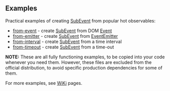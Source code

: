 Examples
--------

Practical examples of creating [SubEvent] from popular hot observables: 

* [from-event] - create [SubEvent] from DOM [Event]
* [from-emitter] - create [SubEvent] from [EventEmitter]
* [from-interval] - create [SubEvent] from a time interval
* [from-timeout] - create [SubEvent] from a time-out

**NOTE:** These are all fully functioning examples, to be copied into your code whenever you need them.
However, these files are excluded from the official distribution, to avoid specific production dependencies
for some of them.

For more examples, see [WiKi] pages.

[WiKi]:https://github.com/vitaly-t/sub-events/wiki
[from-timeout]:./from-timeout.ts
[from-interval]:./from-interval.ts
[from-emitter]:./from-emitter.ts
[from-event]:./from-event.ts
[EventEmitter]:https://nodejs.org/api/events.html#events_class_eventemitter
[Event]:https://developer.mozilla.org/en-US/docs/Web/API/Event
[SubEvent]:https://vitaly-t.github.io/sub-events/classes/subevent.html
